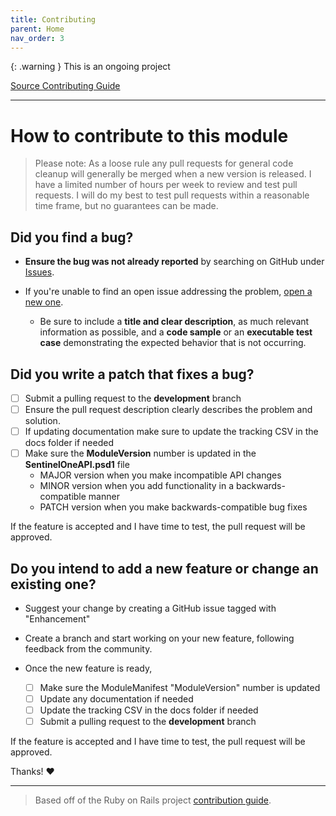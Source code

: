 ```yaml
---
title: Contributing
parent: Home
nav_order: 3
---
```


{: .warning }
This is an ongoing project

[Source Contributing Guide](https://github.com/Celerium/SentinelOne-PowerShellWrapper/blob/main/.github/CONTRIBUTING.md)

---

# How to contribute to this module

> Please note: As a loose rule any pull requests for general code cleanup will generally be merged when a new version is released. I have a limited number of hours per week to review and test pull requests. I will do my best to test pull requests within a reasonable time frame, but no guarantees can be made.

## **Did you find a bug?**

* **Ensure the bug was not already reported** by searching on GitHub under [Issues](https://github.com/Celerium/SentinelOne-PowerShellWrapper/issues).

* If you're unable to find an open issue addressing the problem, [open a new one](https://github.com/Celerium/SentinelOne-PowerShellWrapper/issues/new/choose).
  * Be sure to include a **title and clear description**, as much relevant information as possible, and a **code sample** or an **executable test case** demonstrating the expected behavior that is not occurring.

## **Did you write a patch that fixes a bug?**

* [ ] Submit a pulling request to the **development** branch
* [ ] Ensure the pull request description clearly describes the problem and solution.
* [ ] If updating documentation make sure to update the tracking CSV in the docs folder if needed
* [ ] Make sure the **ModuleVersion** number is updated in the **SentinelOneAPI.psd1** file
  * MAJOR version when you make incompatible API changes
  * MINOR version when you add functionality in a backwards-compatible manner
  * PATCH version when you make backwards-compatible bug fixes

If the feature is accepted and I have time to test, the pull request will be approved.

## **Do you intend to add a new feature or change an existing one?**

* Suggest your change by creating a GitHub issue tagged with "Enhancement"

* Create a branch and start working on your new feature, following feedback from the community.

* Once the new feature is ready,

  * [ ] Make sure the ModuleManifest "ModuleVersion" number is updated
  * [ ] Update any documentation if needed
  * [ ] Update the tracking CSV in the docs folder if needed
  * [ ] Submit a pulling request to the **development** branch

If the feature is accepted and I have time to test, the pull request will be approved.

Thanks! :heart:

---

> Based off of the Ruby on Rails project [contribution guide](https://github.com/rails/rails/blob/master/CONTRIBUTING.md).
